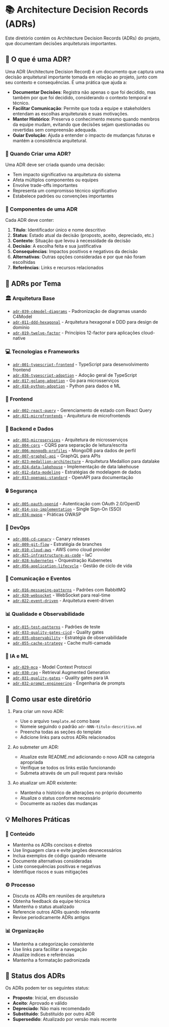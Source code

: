 # 📚 Architecture Decision Records (ADRs)

Este diretório contém os Architecture Decision Records (ADRs) do projeto, que documentam decisões arquiteturais importantes.

## 🤔 O que é uma ADR?

Uma ADR (Architecture Decision Record) é um documento que captura uma decisão arquitetural importante tomada em relação ao projeto, junto com seu contexto e consequências. É uma prática que ajuda a:

- **Documentar Decisões**: Registra não apenas o que foi decidido, mas também por que foi decidido, considerando o contexto temporal e técnico.
- **Facilitar Comunicação**: Permite que toda a equipe e stakeholders entendam as escolhas arquiteturais e suas motivações.
- **Manter Histórico**: Preserva o conhecimento mesmo quando membros da equipe mudam, evitando que decisões sejam questionadas ou revertidas sem compreensão adequada.
- **Guiar Evolução**: Ajuda a entender o impacto de mudanças futuras e mantém a consistência arquitetural.

### 📅 Quando Criar uma ADR?

Uma ADR deve ser criada quando uma decisão:
- Tem impacto significativo na arquitetura do sistema
- Afeta múltiplos componentes ou equipes
- Envolve trade-offs importantes
- Representa um compromisso técnico significativo
- Estabelece padrões ou convenções importantes

### 📝 Componentes de uma ADR

Cada ADR deve conter:
1. **Título**: Identificador único e nome descritivo
2. **Status**: Estado atual da decisão (proposto, aceito, depreciado, etc.)
3. **Contexto**: Situação que levou à necessidade da decisão
4. **Decisão**: A escolha feita e sua justificativa
5. **Consequências**: Impactos positivos e negativos da decisão
6. **Alternativas**: Outras opções consideradas e por que não foram escolhidas
7. **Referências**: Links e recursos relacionados

## 📂 ADRs por Tema

### 🏛️ Arquitetura Base
- [`adr-039-c4model-diagrams`](./adr-039-c4model-diagrams.md) - Padronização de diagramas usando C4Model
- [`adr-011-ddd-hexagonal`](./software-architecture/adr-011-ddd-hexagonal.md) - Arquitetura hexagonal e DDD para design de domínio
- [`adr-019-twelve-factor`](./patterns/adr-019-twelve-factor.md) - Princípios 12-factor para aplicações cloud-native

### 💻 Tecnologias e Frameworks
- [`adr-001-typescript-frontend`](./technologies/adr-001-typescript-frontend.md) - TypeScript para desenvolvimento frontend
- [`adr-036-typescript-adoption`](./technologies/adr-036-typescript-adoption.md) - Adoção geral de TypeScript
- [`adr-017-golang-adoption`](./backend/adr-017-golang-adoption.md) - Go para microsserviços
- [`adr-018-python-adoption`](./backend/adr-018-python-adoption.md) - Python para dados e ML

### 🎨 Frontend
- [`adr-002-react-query`](./frontend/adr-002-react-query.md) - Gerenciamento de estado com React Query
- [`adr-021-microfrontends`](./frontend/adr-021-microfrontends.md) - Arquitetura de microfrontends

### 🔧 Backend e Dados
- [`adr-003-microservices`](./software-architecture/adr-003-microservices.md) - Arquitetura de microsserviços
- [`adr-004-cqrs`](./software-architecture/adr-004-cqrs.md) - CQRS para separação de leitura/escrita
- [`adr-006-mongodb-profiles`](./data/adr-006-mongodb-profiles.md) - MongoDB para dados de perfil
- [`adr-007-graphql-api`](./software-architecture/adr-007-graphql-api.md) - GraphQL para APIs
- [`adr-023-medallion-architecture`](./data/adr-023-medallion-architecture.md) - Arquitetura Medallion para datalake
- [`adr-024-data-lakehouse`](./data/adr-024-data-lakehouse.md) - Implementação de data lakehouse
- [`adr-012-data-modeling`](./data/adr-012-data-modeling.md) - Estratégias de modelagem de dados
- [`adr-013-openapi-standard`](./patterns/adr-013-openapi-standard.md) - OpenAPI para documentação

### 🔒 Segurança
- [`adr-005-oauth-openid`](./security/adr-005-oauth-openid.md) - Autenticação com OAuth 2.0/OpenID
- [`adr-014-sso-implementation`](./security/adr-014-sso-implementation.md) - Single Sign-On (SSO)
- [`adr-034-owasp`](./security/adr-034-owasp.md) - Práticas OWASP

### 🚀 DevOps
- [`adr-008-cd-canary`](./devops/adr-008-cd-canary.md) - Canary releases
- [`adr-009-git-flow`](./devops/adr-009-git-flow.md) - Estratégia de branches
- [`adr-010-cloud-aws`](./devops/adr-010-cloud-aws.md) - AWS como cloud provider
- [`adr-025-infrastructure-as-code`](./devops/adr-025-infrastructure-as-code.md) - IaC
- [`adr-028-kubernetes`](./devops/adr-028-kubernetes.md) - Orquestração Kubernetes
- [`adr-056-application-lifecycle`](./devops/adr-056-application-lifecycle.md) - Gestão de ciclo de vida

### 🔄 Comunicação e Eventos
- [`adr-016-messaging-patterns`](./communication/adr-016-messaging-patterns.md) - Padrões com RabbitMQ
- [`adr-020-websocket`](./communication/adr-020-websocket.md) - WebSocket para real-time
- [`adr-022-event-driven`](./communication/adr-022-event-driven.md) - Arquitetura event-driven

### 📊 Qualidade e Observabilidade
- [`adr-015-test-patterns`](./quality/adr-015-test-patterns.md) - Padrões de teste
- [`adr-033-quality-gates-cicd`](./quality/adr-033-quality-gates-cicd.md) - Quality gates
- [`adr-035-observability`](./operations/adr-035-observability.md) - Estratégia de observabilidade
- [`adr-055-cache-strategy`](./performance/adr-055-cache-strategy.md) - Cache multi-camada

### 🤖 IA e ML
- [`adr-029-mcp`](./ai/adr-029-mcp.md) - Model Context Protocol
- [`adr-030-rag`](./ai/adr-030-rag.md) - Retrieval Augmented Generation
- [`adr-031-quality-gates`](./ai/adr-031-quality-gates.md) - Quality gates para IA
- [`adr-032-prompt-engineering`](./ai/adr-032-prompt-engineering.md) - Engenharia de prompts

## 📖 Como usar este diretório

1. Para criar um novo ADR:
   - Use o arquivo `template.md` como base
   - Nomeie seguindo o padrão `adr-NNN-titulo-descritivo.md`
   - Preencha todas as seções do template
   - Adicione links para outros ADRs relacionados

2. Ao submeter um ADR:
   - Atualize este README.md adicionando o novo ADR na categoria apropriada
   - Verifique se todos os links estão funcionando
   - Submeta através de um pull request para revisão

3. Ao atualizar um ADR existente:
   - Mantenha o histórico de alterações no próprio documento
   - Atualize o status conforme necessário
   - Documente as razões das mudanças

## 💡 Melhores Práticas

### 📝 Conteúdo
- Mantenha os ADRs concisos e diretos
- Use linguagem clara e evite jargões desnecessários
- Inclua exemplos de código quando relevante
- Documente alternativas consideradas
- Liste consequências positivas e negativas
- Identifique riscos e suas mitigações

### ⚙️ Processo
- Discuta os ADRs em reuniões de arquitetura
- Obtenha feedback da equipe técnica
- Mantenha o status atualizado
- Referencie outros ADRs quando relevante
- Revise periodicamente ADRs antigos

### 📊 Organização
- Mantenha a categorização consistente
- Use links para facilitar a navegação
- Atualize índices e referências
- Mantenha a formatação padronizada

## 🔄 Status dos ADRs

Os ADRs podem ter os seguintes status:
- **Proposto**: Inicial, em discussão
- **Aceito**: Aprovado e válido
- **Depreciado**: Não mais recomendado
- **Substituído**: Substituído por outro ADR
- **Supersedido**: Atualizado por versão mais recente